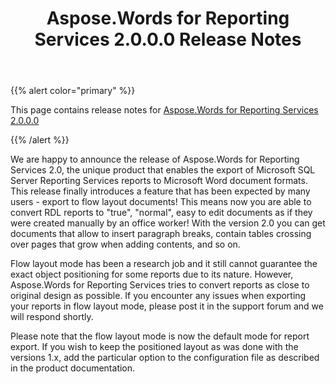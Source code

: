 ﻿---
title: Aspose.Words for Reporting Services 2.0.0.0 Release Notes
second_title: Aspose.Words for Reporting Services
articleTitle: Aspose.Words for Reporting Services 2.0.0.0 Release Notes
linktitle: Aspose.Words for Reporting Services 2.0.0.0 Release Notes
description: "Aspose.Words for Reporting Services 2.0.0.0 Release Notes – the latest updates and fixes."
type: docs
weight: 30
url: /reportingservices/aspose-words-for-reporting-services-2-0-0-0-release-notes/
---

{{% alert color="primary" %}}

This page contains release notes for [Aspose.Words for Reporting Services 2.0.0.0](https://downloads.aspose.com/words/reportingservices/new-releases/aspose.words-for-reporting-services-2.0.0.0/)

{{% /alert %}}

We are happy to announce the release of Aspose.Words for Reporting Services 2.0, the unique product that enables the export of Microsoft SQL Server Reporting Services reports to Microsoft Word document formats. This release finally introduces a feature that has been expected by many users - export to flow layout documents! This means now you are able to convert RDL reports to "true", "normal", easy to edit documents as if they were created manually by an office worker! With the version 2.0 you can get documents that allow to insert paragraph breaks, contain tables crossing over pages that grow when adding contents, and so on.

Flow layout mode has been a research job and it still cannot guarantee the exact object positioning for some reports due to its nature. However, Aspose.Words for Reporting Services tries to convert reports as close to original design as possible. If you encounter any issues when exporting your reports in flow layout mode, please post it in the support forum and we will respond shortly.

Please note that the flow layout mode is now the default mode for report export. If you wish to keep the positioned layout as was done with the versions 1.x, add the particular option to the configuration file as described in the product documentation.
